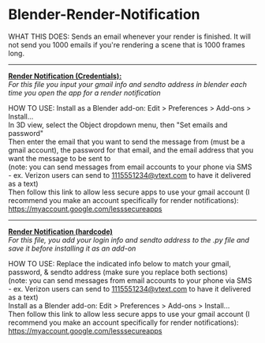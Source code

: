 # Blender-Render-Notification
 WHAT THIS DOES: Sends an email whenever your render is finished. It will not send you 1000 emails if you're rendering
   a scene that is 1000 frames long.

---------------------------------------------------------------------------------------------------------------------

<a href="http://ericcharl.es/downloads/render-notification-credentials.zip" download><b>Render Notification (Credentials):</b></a>
<br>
<i>For this file you input your gmail info and sendto address in blender each time you open the app for a render notification</i>

 HOW TO USE: Install as a Blender add-on: Edit > Preferences > Add-ons > Install...
 <br>
 In 3D view, select the Object dropdown menu, then "Set emails and password"
 <br>
 Then enter the email that you want to send the message from (must be a gmail account), the password for that email, and the email address that you want the message to be sent to
 <br>
   (note: you can send messages from email accounts to your phone via SMS - ex. Verizon users can send to 1115551234@vtext.com to have it delivered as a text)
   <br>
 Then follow this link to allow less secure apps to use your gmail account (I recommend you make an account specifically for render notifications): https://myaccount.google.com/lesssecureapps

---------------------------------------------------------------------------------------------------------------------

<a href="http://ericcharl.es/downloads/render-notification-hardcode.zip" download><b>Render Notification (hardcode)</b></a>
<br>
<i>For this file, you add your login info and sendto address to the .py file and save it before installing it as an add-on</i>

 HOW TO USE:
 Replace the indicated info below to match your gmail, password, & sendto address (make sure you replace both sections)
 <br>
   (note: you can send messages from email accounts to your phone via SMS - ex. Verizon users can send to 1115551234@vtext.com to have it delivered as a text)
   <br>
 Install as a Blender add-on: Edit > Preferences > Add-ons > Install...
 <br>
 Then follow this link to allow less secure apps to use your gmail account (I recommend you make an account specifically for render notifications): https://myaccount.google.com/lesssecureapps
